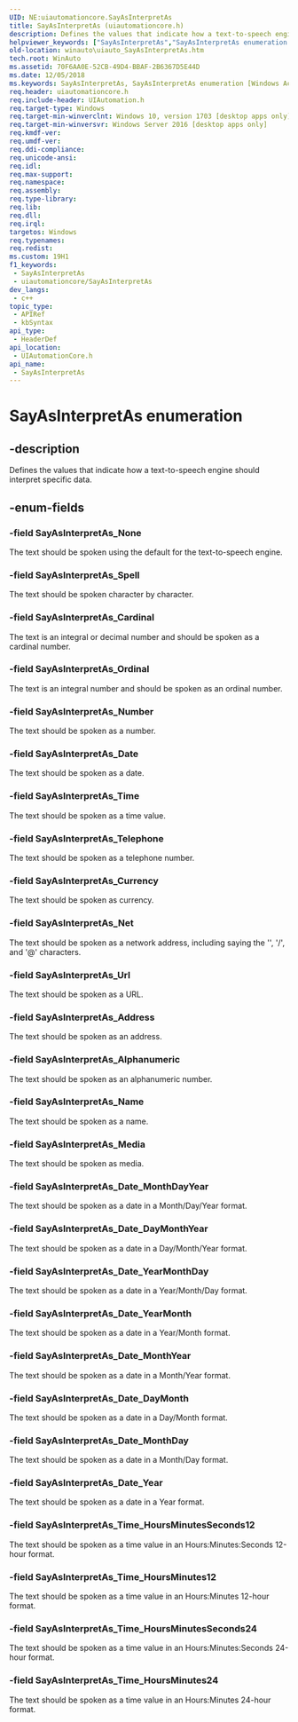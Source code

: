 ```yaml
---
UID: NE:uiautomationcore.SayAsInterpretAs
title: SayAsInterpretAs (uiautomationcore.h)
description: Defines the values that indicate how a text-to-speech engine should interpret specific data.
helpviewer_keywords: ["SayAsInterpretAs","SayAsInterpretAs enumeration [Windows Accessibility]","SayAsInterpretAs_Address","SayAsInterpretAs_Alphanumeric","SayAsInterpretAs_Cardinal","SayAsInterpretAs_Currency","SayAsInterpretAs_Date","SayAsInterpretAs_Date_DayMonth","SayAsInterpretAs_Date_DayMonthYear","SayAsInterpretAs_Date_MonthDay","SayAsInterpretAs_Date_MonthDayYear","SayAsInterpretAs_Date_MonthYear","SayAsInterpretAs_Date_Year","SayAsInterpretAs_Date_YearMonth","SayAsInterpretAs_Date_YearMonthDay","SayAsInterpretAs_Media","SayAsInterpretAs_Name","SayAsInterpretAs_Net","SayAsInterpretAs_None","SayAsInterpretAs_Number","SayAsInterpretAs_Ordinal","SayAsInterpretAs_Spell","SayAsInterpretAs_Telephone","SayAsInterpretAs_Time","SayAsInterpretAs_Time_HoursMinutes12","SayAsInterpretAs_Time_HoursMinutes24","SayAsInterpretAs_Time_HoursMinutesSeconds12","SayAsInterpretAs_Time_HoursMinutesSeconds24","SayAsInterpretAs_Url","uiautomationcore/ SayAsInterpretAs_Address","uiautomationcore/ SayAsInterpretAs_Date_DayMonth","uiautomationcore/ SayAsInterpretAs_Net","uiautomationcore/ SayAsInterpretAs_Url","uiautomationcore/SayAsInterpretAs","uiautomationcore/SayAsInterpretAs_Alphanumeric","uiautomationcore/SayAsInterpretAs_Cardinal","uiautomationcore/SayAsInterpretAs_Currency","uiautomationcore/SayAsInterpretAs_Date","uiautomationcore/SayAsInterpretAs_Date_DayMonthYear","uiautomationcore/SayAsInterpretAs_Date_MonthDay","uiautomationcore/SayAsInterpretAs_Date_MonthDayYear","uiautomationcore/SayAsInterpretAs_Date_MonthYear","uiautomationcore/SayAsInterpretAs_Date_Year","uiautomationcore/SayAsInterpretAs_Date_YearMonth","uiautomationcore/SayAsInterpretAs_Date_YearMonthDay","uiautomationcore/SayAsInterpretAs_Media","uiautomationcore/SayAsInterpretAs_Name","uiautomationcore/SayAsInterpretAs_None","uiautomationcore/SayAsInterpretAs_Number","uiautomationcore/SayAsInterpretAs_Ordinal","uiautomationcore/SayAsInterpretAs_Spell","uiautomationcore/SayAsInterpretAs_Telephone","uiautomationcore/SayAsInterpretAs_Time","uiautomationcore/SayAsInterpretAs_Time_HoursMinutes12","uiautomationcore/SayAsInterpretAs_Time_HoursMinutes24","uiautomationcore/SayAsInterpretAs_Time_HoursMinutesSeconds12","uiautomationcore/SayAsInterpretAs_Time_HoursMinutesSeconds24","winauto.uiauto_SayAsInterpretAs"]
old-location: winauto\uiauto_SayAsInterpretAs.htm
tech.root: WinAuto
ms.assetid: 70F6AA0E-52CB-49D4-BBAF-2B6367D5E44D
ms.date: 12/05/2018
ms.keywords: SayAsInterpretAs, SayAsInterpretAs enumeration [Windows Accessibility], SayAsInterpretAs_Address, SayAsInterpretAs_Alphanumeric, SayAsInterpretAs_Cardinal, SayAsInterpretAs_Currency, SayAsInterpretAs_Date, SayAsInterpretAs_Date_DayMonth, SayAsInterpretAs_Date_DayMonthYear, SayAsInterpretAs_Date_MonthDay, SayAsInterpretAs_Date_MonthDayYear, SayAsInterpretAs_Date_MonthYear, SayAsInterpretAs_Date_Year, SayAsInterpretAs_Date_YearMonth, SayAsInterpretAs_Date_YearMonthDay, SayAsInterpretAs_Media, SayAsInterpretAs_Name, SayAsInterpretAs_Net, SayAsInterpretAs_None, SayAsInterpretAs_Number, SayAsInterpretAs_Ordinal, SayAsInterpretAs_Spell, SayAsInterpretAs_Telephone, SayAsInterpretAs_Time, SayAsInterpretAs_Time_HoursMinutes12, SayAsInterpretAs_Time_HoursMinutes24, SayAsInterpretAs_Time_HoursMinutesSeconds12, SayAsInterpretAs_Time_HoursMinutesSeconds24, SayAsInterpretAs_Url, uiautomationcore/ SayAsInterpretAs_Address, uiautomationcore/ SayAsInterpretAs_Date_DayMonth, uiautomationcore/ SayAsInterpretAs_Net, uiautomationcore/ SayAsInterpretAs_Url, uiautomationcore/SayAsInterpretAs, uiautomationcore/SayAsInterpretAs_Alphanumeric, uiautomationcore/SayAsInterpretAs_Cardinal, uiautomationcore/SayAsInterpretAs_Currency, uiautomationcore/SayAsInterpretAs_Date, uiautomationcore/SayAsInterpretAs_Date_DayMonthYear, uiautomationcore/SayAsInterpretAs_Date_MonthDay, uiautomationcore/SayAsInterpretAs_Date_MonthDayYear, uiautomationcore/SayAsInterpretAs_Date_MonthYear, uiautomationcore/SayAsInterpretAs_Date_Year, uiautomationcore/SayAsInterpretAs_Date_YearMonth, uiautomationcore/SayAsInterpretAs_Date_YearMonthDay, uiautomationcore/SayAsInterpretAs_Media, uiautomationcore/SayAsInterpretAs_Name, uiautomationcore/SayAsInterpretAs_None, uiautomationcore/SayAsInterpretAs_Number, uiautomationcore/SayAsInterpretAs_Ordinal, uiautomationcore/SayAsInterpretAs_Spell, uiautomationcore/SayAsInterpretAs_Telephone, uiautomationcore/SayAsInterpretAs_Time, uiautomationcore/SayAsInterpretAs_Time_HoursMinutes12, uiautomationcore/SayAsInterpretAs_Time_HoursMinutes24, uiautomationcore/SayAsInterpretAs_Time_HoursMinutesSeconds12, uiautomationcore/SayAsInterpretAs_Time_HoursMinutesSeconds24, winauto.uiauto_SayAsInterpretAs
req.header: uiautomationcore.h
req.include-header: UIAutomation.h
req.target-type: Windows
req.target-min-winverclnt: Windows 10, version 1703 [desktop apps only]
req.target-min-winversvr: Windows Server 2016 [desktop apps only]
req.kmdf-ver: 
req.umdf-ver: 
req.ddi-compliance: 
req.unicode-ansi: 
req.idl: 
req.max-support: 
req.namespace: 
req.assembly: 
req.type-library: 
req.lib: 
req.dll: 
req.irql: 
targetos: Windows
req.typenames: 
req.redist: 
ms.custom: 19H1
f1_keywords:
 - SayAsInterpretAs
 - uiautomationcore/SayAsInterpretAs
dev_langs:
 - c++
topic_type:
 - APIRef
 - kbSyntax
api_type:
 - HeaderDef
api_location:
 - UIAutomationCore.h
api_name:
 - SayAsInterpretAs
---
```


# SayAsInterpretAs enumeration


## -description

Defines the values that indicate how a text-to-speech engine should interpret specific data.

## -enum-fields

### -field SayAsInterpretAs_None

The text should be spoken using the default for the text-to-speech engine.

### -field SayAsInterpretAs_Spell

The text should be spoken character by character.

### -field SayAsInterpretAs_Cardinal

The text is an integral or decimal number and should be spoken as a cardinal number.

### -field SayAsInterpretAs_Ordinal

The text is an integral number and should be spoken as an ordinal number.

### -field SayAsInterpretAs_Number

The text should be spoken as a number.

### -field SayAsInterpretAs_Date

The text should be spoken as a date.

### -field SayAsInterpretAs_Time

The text should be spoken as a time value.

### -field SayAsInterpretAs_Telephone

The text should be spoken as a telephone number.

### -field SayAsInterpretAs_Currency

The text should be spoken as currency.

### -field SayAsInterpretAs_Net

The text should be spoken as a network address, including saying the '\', '/', and '@' characters.

### -field SayAsInterpretAs_Url

The text should be spoken as a URL.

### -field SayAsInterpretAs_Address

The text should be spoken as an address.

### -field SayAsInterpretAs_Alphanumeric

The text should be spoken as an alphanumeric number.

### -field SayAsInterpretAs_Name

The text should be spoken as a name.

### -field SayAsInterpretAs_Media

The text should be spoken as media.

### -field SayAsInterpretAs_Date_MonthDayYear

The text should be spoken as a date in a Month/Day/Year format.

### -field SayAsInterpretAs_Date_DayMonthYear

The text should be spoken as a date in a Day/Month/Year format.

### -field SayAsInterpretAs_Date_YearMonthDay

The text should be spoken as a date in a Year/Month/Day format.

### -field SayAsInterpretAs_Date_YearMonth

The text should be spoken as a date in a Year/Month format.

### -field SayAsInterpretAs_Date_MonthYear

The text should be spoken as a date in a Month/Year format.

### -field SayAsInterpretAs_Date_DayMonth

The text should be spoken as a date in a Day/Month format.

### -field SayAsInterpretAs_Date_MonthDay

The text should be spoken as a date in a Month/Day format.

### -field SayAsInterpretAs_Date_Year

The text should be spoken as a date in a Year format.

### -field SayAsInterpretAs_Time_HoursMinutesSeconds12

The text should be spoken as a time value in an Hours:Minutes:Seconds 12-hour format.

### -field SayAsInterpretAs_Time_HoursMinutes12

The text should be spoken as a time value in an Hours:Minutes 12-hour format.

### -field SayAsInterpretAs_Time_HoursMinutesSeconds24

The text should be spoken as a time value in an Hours:Minutes:Seconds 24-hour format.

### -field SayAsInterpretAs_Time_HoursMinutes24

The text should be spoken as a time value in an Hours:Minutes 24-hour format.

